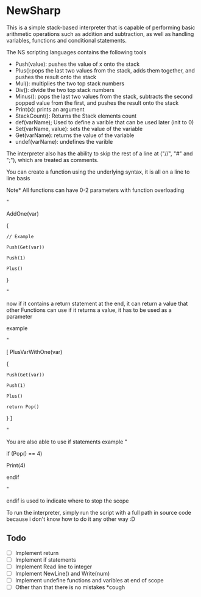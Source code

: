 # NewSharp
This is a simple stack-based interpreter that is capable of performing basic arithmetic operations such as addition and subtraction, as well as handling variables, functions and conditional statements.

The NS scripting languages contains the following tools

- Push(value): pushes the value of x onto the stack
- Plus():pops the last two values from the stack, adds them together, and pushes the result onto the stack
- Mul(): multiplies the two top stack numbers
- Div(): divide the two top stack numbers
- Minus(): pops the last two values from the stack, subtracts the second popped value from the first, and pushes the result onto the stack
- Print(x): prints an argument
- StackCount(): Returns the Stack elements count
- def(varName); Used to define a varible that can be used later (init to 0)
- Set(varName, value): sets the value of the variable
- Get(varName): returns the value of the variable
- undef(varName): undefines the varible 

The interpreter also has the ability to skip the rest of a line at ("//", "#" and ";"), which are treated as comments.

You can create a function using the underlying syntax, it is all on a line to line basis

Note* All functions can have 0-2 parameters with function overloading

"

AddOne(var)

{

    // Example
    
    Push(Get(var))
    
    Push(1)
    
    Plus()
    
}

"

now if it contains a return statement at the end, it can return a value that other Functions can use
if it returns a value, it has to be used as a parameter

example

"

[
PlusVarWithOne(var)

{

    Push(Get(var))
    
    Push(1)
    
    Plus()
    
    return Pop()
    
}
]

"

You are also able to use if statements
example
"

if (Pop() == 4)

Print(4)

endif

"

endif is used to indicate where to stop the scope

To run the interpreter, simply run the script with a full path in source code because i don't know how to do it any other way :D



## Todo
- [ ] Implement return
- [ ] Implement if statements
- [ ] Implement Read line to integer
- [ ] Implement NewLine() and Write(num)
- [ ] Implement undefine functions and varibles at end of scope
- [ ] Other than that there is no mistakes *cough
